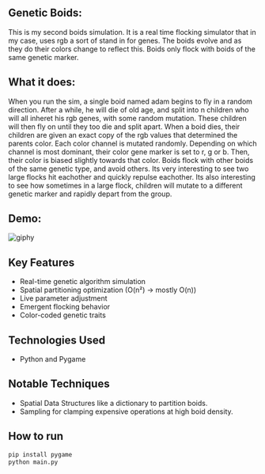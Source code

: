 ## Genetic Boids:
This is my second boids simulation. It is a real time flocking simulator that in my case, uses rgb a sort of stand in for genes. The boids evolve and as they do their colors change to reflect this. Boids only flock with boids of the same genetic marker.

## What it does:
When you run the sim, a single boid named adam begins to fly in a random direction. After a while, he will die of old age, and split into n children who will all inheret his rgb genes, with some random mutation. These children will then fly on until they too die and split apart.
When a boid dies, their children are given an exact copy of the rgb values that determined the parents color. Each color channel is mutated randomly. Depending on which channel is most dominant, their color gene marker is set to r, g or b. Then, their color is biased slightly
towards that color. Boids flock with other boids of the same genetic type, and avoid others. Its very interesting to see two large flocks hit eachother and quickly repulse eachother. Its also interesting to see how sometimes in a large flock, children will mutate to a different
genetic marker and rapidly depart from the group. 

## Demo:
![giphy](https://github.com/user-attachments/assets/5dd8644e-1970-475c-b73c-a56de93756f5)

## Key Features
- Real-time genetic algorithm simulation
- Spatial partitioning optimization (O(n²) → mostly O(n))
- Live parameter adjustment
- Emergent flocking behavior
- Color-coded genetic traits

## Technologies Used
- Python and Pygame

## Notable Techniques 
- Spatial Data Structures like a dictionary to partition boids.
- Sampling for clamping expensive operations at high boid density.

## How to run
```bash
pip install pygame
python main.py



